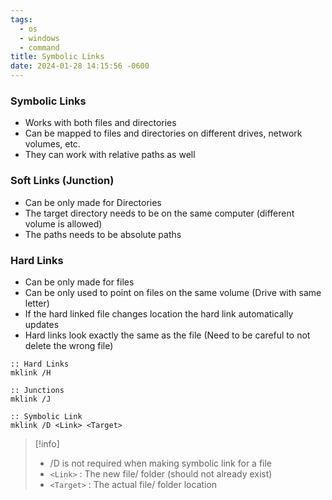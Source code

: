 ```yaml
---
tags:
  - os
  - windows
  - command
title: Symbolic Links
date: 2024-01-28 14:15:56 -0600
---
```


### Symbolic Links

* Works with both files and directories
* Can be mapped to files and directories on different drives, network volumes, etc.
* They can work with relative paths as well

### Soft Links (Junction)

* Can be only made for Directories
* The target directory needs to be on the same computer (different volume is allowed)
* The paths needs to be absolute paths

### Hard Links

* Can be only made for files
* Can be only used to point on files on the same volume (Drive with same letter)
* If the hard linked file changes location the hard link automatically updates
* Hard links look exactly the same as the file (Need to be careful to not delete the wrong file)

````batch
:: Hard Links
mklink /H 

:: Junctions
mklink /J 

:: Symbolic Link
mklink /D <Link> <Target> 
````

 > [!info]
 > - /D is not required when making symbolic link for a file
 > - `<Link>` : The new file/ folder (should not already exist)
 > - `<Target>` : The actual file/ folder location
 